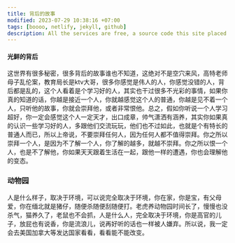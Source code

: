 ```yaml
---
title: 背后的故事
modified: 2023-07-29 10:38:16 +07:00
tags: [boooo, netlify, jekyll, github]
description: All the services are free, a source code this site placed on github repository and intergration with netlify service, another service that you can use is github page for hosting your own static site.
---
```


#### 光鲜的背后
 这世界有很多秘密，很多背后的故事谁也不知道，这绝对不是空穴来风，高特老师母子乱伦案，教育局长是ktv大哥，很多你感觉是伟人的人，你感觉没错的人，背后都是乱的，这个人看着是个学习好的人，其实也干过很多不光彩的事情，如果你真的知道的话，你越是接近一个人，你就越感觉这个人的普通，你越是见不着一个人，只听他的故事，你就会崇拜他，或者非常恨他。总之，假如你听说一个人学习超好，你一定会感觉这个人一定天才，出口成章，帅气潇洒有涵养，其实你如果真的认识一些学习好的人，多跟他们交流玩玩，他们也不过如此，也就是个有特长的普通人而已，所以上帝说，不要崇拜任何人，因为任何人都不值得崇拜。你之所以崇拜一个人，是因为不了解一个人，你了解的越多，就越不崇拜。你之所以恨一个人，也是不了解他，你如果天天跟着生活在一起，跟他一样的遭遇，你也会理解他的变态。
### 动物园
 人是什么样子，取决于环境，可以说完全取决于环境，你在家，你是宝，有父母爱，你在缅北就是猪仔，随便杀随便刮随便打。老虎养动物园时间长了，慢慢也没杀气，猫养久了，老鼠也不会抓，人是什么人，完全取决于环境，你是高官的儿子，放屁也有说香，你是流浪儿，说再好听的话也一样被人嫌弃。所以说，我一定会去美国加拿大等发达国家看看，看看能不能改变。
